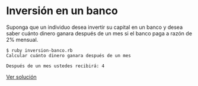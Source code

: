 # Inversión en un banco

Suponga que un individuo desea invertir su capital en un banco y desea saber cuánto dinero ganara después de un mes si el banco paga a razón de 2% mensual.

```
$ ruby inversion-banco.rb
Calcular cuánto dinero ganara después de un mes

Después de un mes ustedes recibirá: 4
```

[Ver solución](../soluciones/fundamentos/nivel-3/inversion-banco.rb)

